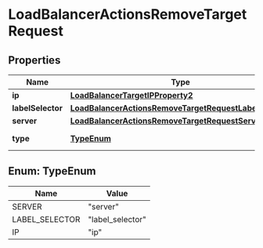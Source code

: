

# LoadBalancerActionsRemoveTargetRequest


## Properties

| Name | Type | Description | Notes |
|------------ | ------------- | ------------- | -------------|
|**ip** | [**LoadBalancerTargetIPProperty2**](LoadBalancerTargetIPProperty2.md) |  |  [optional] |
|**labelSelector** | [**LoadBalancerActionsRemoveTargetRequestLabelSelector**](LoadBalancerActionsRemoveTargetRequestLabelSelector.md) |  |  [optional] |
|**server** | [**LoadBalancerActionsRemoveTargetRequestServer**](LoadBalancerActionsRemoveTargetRequestServer.md) |  |  [optional] |
|**type** | [**TypeEnum**](#TypeEnum) | Type of the resource |  |



## Enum: TypeEnum

| Name | Value |
|---- | -----|
| SERVER | &quot;server&quot; |
| LABEL_SELECTOR | &quot;label_selector&quot; |
| IP | &quot;ip&quot; |



